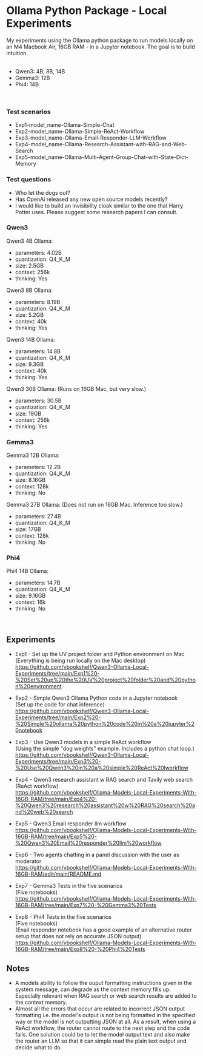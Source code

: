 # Ollama Python Package - Local Experiments
My experiments using the Ollama python package to run models locally on an M4 Macbook Air, 16GB RAM - in a Jupyter notebook.
The goal is to build intuition.
<br>
<br>
- Qwen3: 4B, 8B, 14B<br>
- Gemma3: 12B
- Phi4: 14B
<br>

### Test scenarios

- Exp1-model_name-Ollama-Simple-Chat
- Exp2-model_name-Ollama-Simple-ReAct-Workflow
- Exp3-model_name-Ollama-Email-Responder-LLM-Workflow
- Exp4-model_name-Ollama-Research-Assistant-with-RAG-and-Web-Search
- Exp5-model_name-Ollama-Multi-Agent-Group-Chat-with-State-Dict-Memory

### Test questions
- Who let the dogs out?
- Has OpenAi released any new open source models recently?
- I would like to build an invisibility cloak similar to the one that Harry Potter uses. Please suggest some research papers I can consult.

### Qwen3

Qwen3 4B Ollama:
- parameters: 4.02B
- quantization: Q4_K_M
- size: 2.5GB
- context: 256k
- thinking: Yes

Qwen3 8B Ollama:
- parameters: 8.19B
- quantization: Q4_K_M
- size: 5.2GB
- context: 40k
- thinking: Yes


Qwen3 14B Ollama:
- parameters: 14.8B
- quantization: Q4_K_M
- size: 9.3GB
- context: 40k
- thinking: Yes

Qwen3 30B Ollama: (Runs on 16GB Mac, but very slow.)
- parameters: 30.5B
- quantization: Q4_K_M
- size: 19GB
- context: 256k
- thinking: Yes

### Gemma3

Gemma3 12B Ollama:
- parameters: 12.2B
- quantization: Q4_K_M
- size: 8.16GB
- context: 128k
- thinking: No

Gemma3 27B Ollama: (Does not run on 16GB Mac. Inference too slow.)
- parameters: 27.4B
- quantization: Q4_K_M
- size: 17GB
- context: 128k
- thinking: No

### Phi4

Phi4 14B Ollama:
- parameters: 14.7B
- quantization: Q4_K_M
- size: 9.16GB
- context: 16k
- thinking: No
  
<br>

## Experiments

- Exp1 - Set up the UV project folder and Python environment on Mac<br>
(Everything is being run locally on the Mac desktop)<br>
https://github.com/vbookshelf/Qwen3-Ollama-Local-Experiments/tree/main/Exp1%20-%20Set%20up%20the%20UV%20project%20folder%20and%20python%20environment

- Exp2 - Simple Qwen3 Ollama Python code in a Jupyter notebook<br>
(Set up the code for chat inference)<br>
https://github.com/vbookshelf/Qwen3-Ollama-Local-Experiments/tree/main/Exp2%20-%20Simple%20ollama%20python%20code%20in%20a%20jupyter%20notebook

- Exp3 - Use Qwen3 models in a simple ReAct workflow<br>
(Using the simple "dog weights" example. Includes a python chat loop.)<br>
https://github.com/vbookshelf/Qwen3-Ollama-Local-Experiments/tree/main/Exp3%20-%20Use%20Qwen3%20in%20a%20simple%20ReAct%20lworkflow

- Exp4 - Qwen3 research assistant w RAG search and Tavily web search<br>
(ReAct workflow)<br>
https://github.com/vbookshelf/Ollama-Models-Local-Experiments-With-16GB-RAM/tree/main/Exp4%20-%20Qwen3%20research%20assistant%20w%20RAG%20search%20and%20web%20search

- Exp5 - Qwen3 Email responder llm workflow<br>
https://github.com/vbookshelf/Ollama-Models-Local-Experiments-With-16GB-RAM/tree/main/Exp5%20-%20Qwen3%20Email%20responder%20llm%20workflow

- Exp6 - Two agents chatting in a panel discussion with the user as moderator<br>
https://github.com/vbookshelf/Ollama-Models-Local-Experiments-With-16GB-RAM/edit/main/README.md

- Exp7 - Gemma3 Tests in the five scenarios<br>
(Five notebooks)<br>
https://github.com/vbookshelf/Ollama-Models-Local-Experiments-With-16GB-RAM/tree/main/Exp7%20-%20Gemma3%20Tests

- Exp8 - Phi4 Tests in the five scenarios<br>
(Five notebooks)<br>
(Enail responder notebook has a good example of an alternative router setup that does not rely on accurate JSON output)<br>
https://github.com/vbookshelf/Ollama-Models-Local-Experiments-With-16GB-RAM/tree/main/Exp8%20-%20Phi4%20Tests

## Notes

- A models ability to follow the ouput formatting instructions given in the system message, can degrade as the context memory fills up. Especially relevant when RAG search or web search results are added to the context memory.
- Almost all the errors that occur are related to incorrect JSON output formatting i.e. the model's output is not being formatted in the specified way or the model is not outputting JSON at all. As a result, when using a ReAct workflow, the router cannot route to the next step and the code fails. One solution could be to let the model output text and also make the router an LLM so that it can simple read the plain text output and decide what to do.
